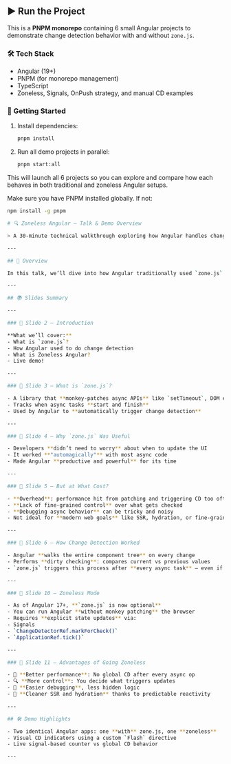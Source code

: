 ## ▶️ Run the Project

This is a **PNPM monorepo** containing 6 small Angular projects to demonstrate change detection behavior with and without `zone.js`.

### 🛠 Tech Stack
- Angular (19+)
- PNPM (for monorepo management)
- TypeScript
- Zoneless, Signals, OnPush strategy, and manual CD examples

### 🚀 Getting Started

1. Install dependencies:
   ```bash
   pnpm install

2. Run all demo projects in parallel:
   ```bash
   pnpm start:all

This will launch all 6 projects so you can explore and compare how each behaves in both traditional and zoneless Angular setups.

Make sure you have PNPM installed globally. If not:
  ```bash
  npm install -g pnpm

# 🔍 Zoneless Angular – Talk & Demo Overview

> A 30-minute technical walkthrough exploring how Angular handles change detection with and without `zone.js`, and why zoneless Angular is the future.

---

## 🎯 Overview

In this talk, we’ll dive into how Angular traditionally used `zone.js` to automate change detection, why that had trade-offs, and how Angular 17+ introduced a powerful alternative: **Zoneless Angular**.

---

## 📚 Slides Summary

---

### 📌 Slide 2 – Introduction

**What we’ll cover:**
- What is `zone.js`?
- How Angular used to do change detection
- What is Zoneless Angular?
- Live demo!

---

### 📌 Slide 3 – What is `zone.js`?

- A library that **monkey-patches async APIs** like `setTimeout`, DOM events, and Promises
- Tracks when async tasks **start and finish**
- Used by Angular to **automatically trigger change detection**

---

### 📌 Slide 4 – Why `zone.js` Was Useful

- Developers **didn’t need to worry** about when to update the UI
- It worked **"automagically"** with most async code
- Made Angular **productive and powerful** for its time

---

### 📌 Slide 5 – But at What Cost?

- **Overhead**: performance hit from patching and triggering CD too often
- **Lack of fine-grained control** over what gets checked
- **Debugging async behavior** can be tricky and noisy
- Not ideal for **modern web goals** like SSR, hydration, or fine-grained reactivity

---

### 📌 Slide 6 – How Change Detection Worked

- Angular **walks the entire component tree** on every change
- Performs **dirty checking**: compares current vs previous values
- `zone.js` triggers this process after **every async task** — even if the change was unrelated

---

### 📌 Slide 10 – Zoneless Mode

- As of Angular 17+, **`zone.js` is now optional**
- You can run Angular **without monkey patching** the browser
- Requires **explicit state updates** via:
  - Signals
  - `ChangeDetectorRef.markForCheck()`
  - `ApplicationRef.tick()`

---

### 📌 Slide 11 – Advantages of Going Zoneless

- 🚀 **Better performance**: No global CD after every async op
- 🔍 **More control**: You decide what triggers updates
- 🧠 **Easier debugging**, less hidden logic
- 🧼 **Cleaner SSR and hydration** thanks to predictable reactivity

---

## 🛠 Demo Highlights

- Two identical Angular apps: one **with** zone.js, one **zoneless**
- Visual CD indicators using a custom `Flash` directive
- Live signal-based counter vs global CD behavior

---